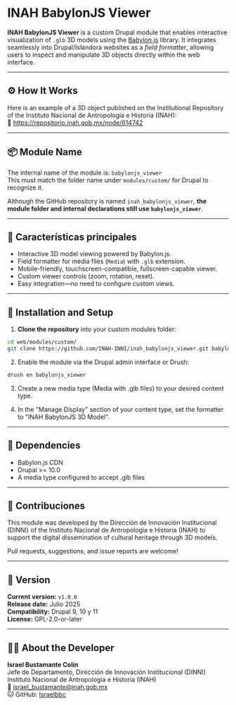 # INAH BabylonJS Viewer

**INAH BabylonJS Viewer** is a custom Drupal module that enables interactive visualization of `.glb` 3D models using the [Babylon.js](https://www.babylonjs.com/) library. It integrates seamlessly into Drupal/Islandora websites as a *field formatter*, allowing users to inspect and manipulate 3D objects directly within the web interface.

---

## ⚙️ How It Works
Here is an example of a 3D object published on the Institutional Repository of the Instituto Nacional de Antropología e Historia (INAH):  
	🔗 https://repositorio.inah.gob.mx/node/614742

---

## 📦 Module Name

The internal name of the module is: `babylonjs_viewer`  
This must match the folder name under `modules/custom/` for Drupal to recognize it.

Although the GitHub repository is named `inah_babylonjs_viewer`, **the module folder and internal declarations still use `babylonjs_viewer`**.

---

## 🧩 Características principales

- Interactive 3D model viewing powered by Babylon.js.
- Field formatter for media files (`Media`) with `.glb` extension.
- Mobile-friendly, touchscreen-compatible, fullscreen-capable viewer.
- Custom viewer controls (zoom, rotation, reset).
- Easy integration—no need to configure custom views.

---

## 🚀 Installation and Setup

1. **Clone the repository** into your custom modules folder:

```bash
cd web/modules/custom/
git clone https://github.com/INAH-INNI/inah_babylonjs_viewer.git babylonjs_viewer
```

2. Enable the module via the Drupal admin interface or Drush:
```bash
drush en babylonjs_viewer
```
3. Create a new media type (Media with .glb files) to your desired content type.

4. In the "Manage Display" section of your content type, set the formatter to "INAH BabylonJS 3D Model".

---

## 🔗 Dependencies

* Babylon.js CDN
* Drupal >= 10.0
* A media type configured to accept .glb files

---

## 👥 Contribuciones

This module was developed by the Dirección de Innovación Institucional (DINNI) of the Instituto Nacional de Antropología e Historia (INAH) to support the digital dissemination of cultural heritage through 3D models.

Pull requests, suggestions, and issue reports are welcome!

---

## 📌 Version

**Current version:** `v1.0.0`  
**Release date:** Julio 2025  
**Compatibility:** Drupal 9, 10 y 11  
**License:** GPL-2.0-or-later

---

## 👨‍💻 About the Developer

**Israel Bustamante Colín**  
Jefe de Departamento, Dirección de Innovación Institucional (DINNI)  
Instituto Nacional de Antropología e Historia (INAH)  
📧 israel_bustamante@inah.gob.mx  
🐱 GitHub: [Israelbbc](https://github.com/Israelbbc)
